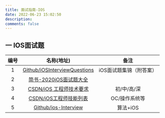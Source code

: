 ```yaml
---
title: 面试指南-IOS
date: 2022-06-23 15:02:50
description: 
comments: false
---
```

## 一 IOS面试题

| 编号 |                          名称(地址)                          |          备注           |
| :--: | :----------------------------------------------------------: | :---------------------: |
|  1   | [Github/iOSInterviewQuestions](https://github.com/ChenYilong/iOSInterviewQuestions) | iOS面试题集锦（附答案） |
|  2   | [简书-2020iOS面试题大全](https://www.jianshu.com/p/8ecde6197f5a) |                         |
|  3   | [CSDN/iOS 工程师技术要求](https://blog.csdn.net/u012439446/article/details/105478032) |       初/中/高/深       |
|  4   | [CSDN/iOS工程师技能列表](https://blog.csdn.net/tyforfreedom/article/details/46700291) |      OC/操作系统等      |
|  5   |        [Github/ios-Interview](https://ios.nobady.cn/)        |        算法+iOS         |